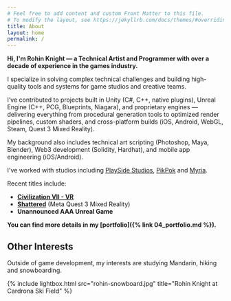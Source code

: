 ```yaml
---
# Feel free to add content and custom Front Matter to this file.
# To modify the layout, see https://jekyllrb.com/docs/themes/#overriding-theme-defaults
title: About
layout: home
permalink: /
---
```


**Hi, I'm Rohin Knight — a Technical Artist and Programmer with over a decade of experience in the games industry.**

I specialize in solving complex technical challenges and building high-quality tools and systems for game studios and creative teams.

I’ve contributed to projects built in Unity (C#, C++, native plugins), Unreal Engine (C++, PCG, Blueprints, Niagara), and proprietary engines — delivering everything from procedural generation tools to optimized render pipelines, custom shaders, and cross-platform builds (iOS, Android, WebGL, Steam, Quest 3 Mixed Reality).

My background also includes technical art scripting (Photoshop, Maya, Blender), Web3 development (Solidity, Hardhat), and mobile app engineering (iOS/Android).

I've worked with studios including [PlaySide Studios](https://www.playsidestudios.com/), [PikPok](https://pikpok.com/) and [Myria](https://myria.com/).

Recent titles include:
* **[Civilization VII - VR](https://www.meta.com/en-gb/experiences/sid-meiers-civilization-vii-vr/5781689118524197/)**
* **[Shattered](https://www.meta.com/en-gb/experiences/shattered/5816339365118691/)** (Meta Quest 3 Mixed Reality)
* **Unannounced AAA Unreal Game**

**You can find more details in my [portfolio]({% link 04_portfolio.md %}).**

## Other Interests
Outside of game development, my interests are studying Mandarin, hiking and snowboarding.
<br />

{% include lightbox.html src="rohin-snowboard.jpg" title="Rohin Knight at Cardrona Ski Field" %}